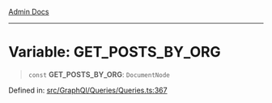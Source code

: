 [Admin Docs](/)

***

# Variable: GET\_POSTS\_BY\_ORG

> `const` **GET\_POSTS\_BY\_ORG**: `DocumentNode`

Defined in: [src/GraphQl/Queries/Queries.ts:367](https://github.com/PalisadoesFoundation/talawa-admin/blob/main/src/GraphQl/Queries/Queries.ts#L367)
